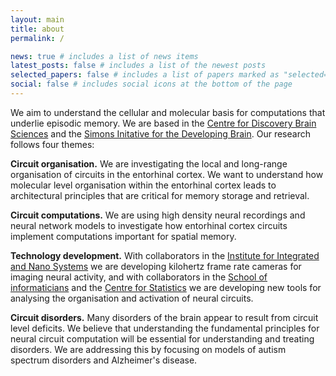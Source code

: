 ```yaml
---
layout: main
title: about
permalink: /

news: true # includes a list of news items
latest_posts: false # includes a list of the newest posts
selected_papers: false # includes a list of papers marked as "selected={true}"
social: false # includes social icons at the bottom of the page
---
```


We aim to understand the cellular and molecular basis for computations that underlie episodic memory. We are based in the [Centre for Discovery Brain Sciences](https://discovery-brain-sciences.ed.ac.uk/) and the [Simons Initative for the Developing Brain](https://sidb.org.uk/). Our research follows four themes:

**Circuit organisation.** We are investigating the local and long-range organisation of circuits in the entorhinal cortex. We want to understand how molecular level organisation within the entorhinal cortex leads to architectural principles that are critical for memory storage and retrieval.

**Circuit computations.** We are using high density neural recordings and neural network models to investigate how entorhinal cortex circuits implement computations important for spatial memory.

**Technology development.** With collaborators in the [Institute for Integrated and Nano Systems](https://www.eng.ed.ac.uk/research/institutes/imns/about) we are developing kilohertz frame rate cameras for imaging neural activity, and with collaborators in the [School of informaticians](https://web.inf.ed.ac.uk/anc) and the [Centre for Statistics](https://centreforstatistics.maths.ed.ac.uk/) we are developing new tools for analysing the organisation and activation of neural circuits.

**Circuit disorders.** Many disorders of the brain appear to result from circuit level deficits. We believe that understanding the fundamental principles for neural circuit computation will be essential for understanding and treating disorders. We are addressing this by focusing on models of autism spectrum disorders and Alzheimer's disease.


